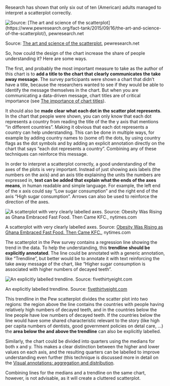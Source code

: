 Research has shown that only six out of ten (American) adults managed to interpret a scatterplot correctly.

<p class='center'>
<img src='How%20to%20introduce%20less%20common%20chart%20types%2054daaa496c1540519f56f72f5ba88962/pew-scatterplot.webp' alt='Source: [The art and science of the scatterplot](https://www.pewresearch.org/fact-tank/2015/09/16/the-art-and-science-of-the-scatterplot/), pewresearch.net' class='max-600' />
</p>

Source: [The art and science of the scatterplot](https://www.pewresearch.org/fact-tank/2015/09/16/the-art-and-science-of-the-scatterplot/), pewresearch.net

So, how could the design of the chart increase the share of people understanding it? Here are some ways.

The first, and probably the most important measure to take as the author of this chart is to **add a title to the chart that clearly communicates the take away message**. The survey participants were shown a chart that didn’t have a title, because the researchers wanted to see if they would be able to identify the message themselves in the chart. But when you are communicating a data-driven message, chart titles are of critical importance (see <span class='internal-link'>[The importance of chart titles](the-importance-of-chart-titles)</span>).

It should also be **made clear what each dot in the scatter plot represents**. In the chart that people were shown, you can only know that each dot represents a country from reading the title of the the y axis that mentions “in different countries”. Making it obvious that each dot represents a country can help understanding. This can be done in multiple ways, for example by adding country names to (some of) the dots, by using country flags as the dot symbols and by adding an explicit annotation directly on the chart that says “each dot represents a country”. Combining any of these techniques can reinforce this message.

In order to interpret a scatterplot correctly, a good understanding of the axes of the plots is very important. Instead of just showing axis labels (the numbers on the axis) and an axis title explaining the units the numbers are expressed in, **text can be added that explain what the ends of the axes means**, in human readable and simple language. For example, the left end of the x axis could say “Low sugar consumption” and the right end of the axis “High sugar consumption”. Arrows can also be used to reinforce the direction of the axes.

![A scatterplot with very clearly labelled axes. Source: [Obesity Was Rising as Ghana Embraced Fast Food. Then Came KFC.](https://www.nytimes.com/2017/10/02/health/ghana-kfc-obesity.html), nytimes.com](How%20to%20introduce%20less%20common%20chart%20types%2054daaa496c1540519f56f72f5ba88962/nytimes-scatterplot-axes.png)

A scatterplot with very clearly labelled axes. Source: [Obesity Was Rising as Ghana Embraced Fast Food. Then Came KFC.](https://www.nytimes.com/2017/10/02/health/ghana-kfc-obesity.html), nytimes.com

The scatterplot in the Pew survey contains a regression line showing the trend in the data. To help the understanding, this **trendline should be explicitly annotated**. The line could be annotated with a generic annotation, like “Trendline”, but better would be to annotate it with text reinforcing the take away message of the chart, like “Higher sugar consumption is associated with higher numbers of decayed teeth”.

![An explicitly labelled trendline. Source: [fivethirtyeight.com](https://fivethirtyeight.com/features/our-51-best-and-weirdest-charts-of-2021/)](How%20to%20introduce%20less%20common%20chart%20types%2054daaa496c1540519f56f72f5ba88962/538-trendline.png)

An explicitly labelled trendline. Source: [fivethirtyeight.com](https://fivethirtyeight.com/features/our-51-best-and-weirdest-charts-of-2021/)

This trendline in the Pew scatterplot divides the scatter plot into two regions: the region above the line contains the countries with people having relatively high numbers of decayed teeth, and in the countries below the line people have low numbers of decayed teeth. If the countries below the line would have some shared characteristic relevant to the story (like high per capita numbers of dentists, good government policies on detal care, ...) the **area below the and above the trendline** can also be explicitly labelled.

Similarly, the chart could be divided into quarters using the medians for both x and y. This makes a clear distinction between the higher and lower values on each axis, and the resulting quarters can be labelled to improve understanding even further (this technique is discussed more in detail on the <span class='internal-link'>[Visual annotations: aggregation and distribution](visual-annotations-aggregation-and-distribution)</span>.

Combining lines for the medians and a trendline on the same chart, however, is not advisable, as it will create a cluttered scatterplot.